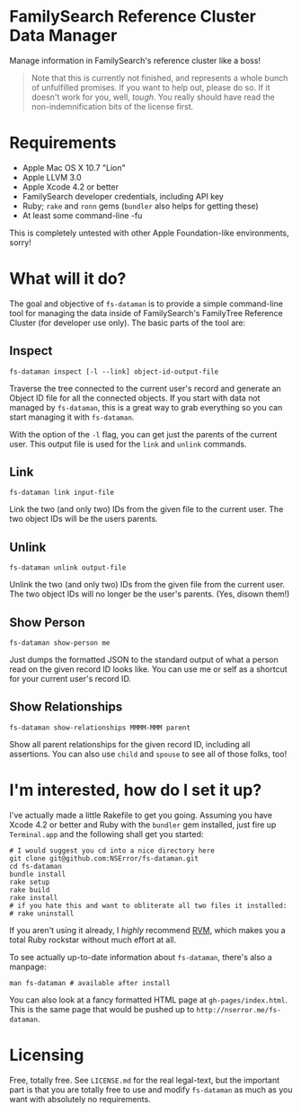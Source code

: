 # FamilySearch Reference Cluster Data Manager

Manage information in FamilySearch's reference cluster like a boss!

> Note that this is currently not finished, and represents a whole bunch of unfulfilled promises. If you want to help out, please do so. If it doesn't work for you, well, *tough*. You really should have read the non-indemnification bits of the license first.

# Requirements

- Apple Mac OS X 10.7 "Lion"
- Apple LLVM 3.0
- Apple Xcode 4.2 or better
- FamilySearch developer credentials, including API key
- Ruby; `rake` and `ronn` gems (`bundler` also helps for getting these)
- At least some command-line -fu

This is completely untested with other Apple Foundation-like environments, sorry!

# What will it do?

The goal and objective of `fs-dataman` is to provide a simple command-line tool for managing the data inside of FamilySearch's FamilyTree Reference Cluster (for developer use only). The basic parts of the tool are:

## Inspect

    fs-dataman inspect [-l --link] object-id-output-file

Traverse the tree connected to the current user's record and generate an Object ID file for all the connected objects. If you start with data not managed by `fs-dataman`, this is a great way to grab everything so you can start managing it with `fs-dataman`.

With the option of the `-l` flag, you can get just the parents of the current user. This output file is used for the `link` and `unlink` commands.

## Link

    fs-dataman link input-file

Link the two (and only two) IDs from the given file to the current user. The two object IDs will be the users parents.

## Unlink

    fs-dataman unlink output-file

Unlink the two (and only two) IDs from the given file from the current user. The two object IDs will no longer be the user's parents. (Yes, disown them!)

## Show Person

    fs-dataman show-person me

Just dumps the formatted JSON to the standard output of what a person read on the given record ID looks like. You can use me or self as a shortcut for your current user's record ID.

## Show Relationships

    fs-dataman show-relationships MMMM-MMM parent

Show all parent relationships for the given record ID, including all assertions. You can also use `child` and `spouse` to see all of those folks, too!

# I'm interested, how do I set it up?

I've actually made a little Rakefile to get you going. Assuming you have Xcode 4.2 or better and Ruby with the `bundler` gem installed, just fire up `Terminal.app` and the following shall get you started:

    # I would suggest you cd into a nice directory here
    git clone git@github.com:NSError/fs-dataman.git
    cd fs-dataman
    bundle install
    rake setup
    rake build
    rake install
    # if you hate this and want to obliterate all two files it installed:
    # rake uninstall

If you aren't using it already, I *highly* recommend [RVM](http://beginrescueend.com/), which makes you a total Ruby rockstar without much effort at all.

To see actually up-to-date information about `fs-dataman`, there's also a manpage:

    man fs-dataman # available after install

You can also look at a fancy formatted HTML page at `gh-pages/index.html`. This is the same page that would be pushed up to `http://nserror.me/fs-dataman`.

# Licensing

Free, totally free. See `LICENSE.md` for the real legal-text, but the important part is that you are totally free to use and modify `fs-dataman` as much as you want with absolutely no requirements.